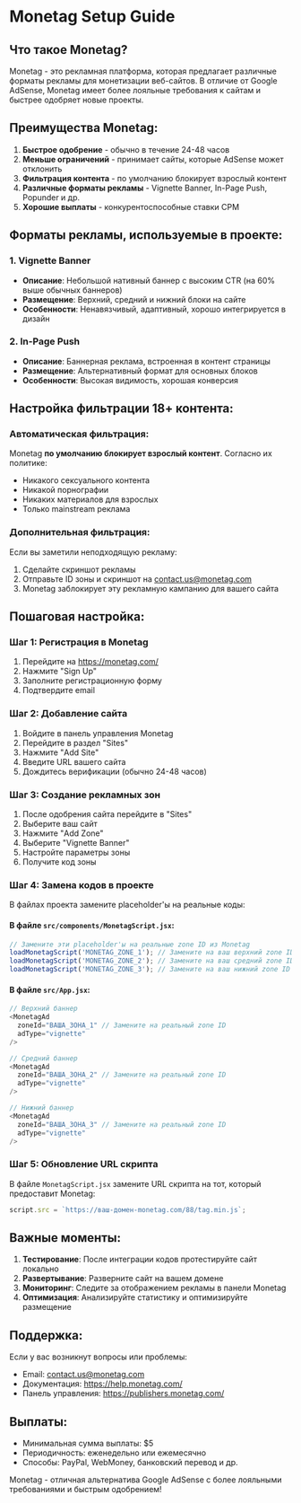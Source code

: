 # Monetag Setup Guide

## Что такое Monetag?

Monetag - это рекламная платформа, которая предлагает различные форматы рекламы для монетизации веб-сайтов. В отличие от Google AdSense, Monetag имеет более лояльные требования к сайтам и быстрее одобряет новые проекты.

## Преимущества Monetag:

1. **Быстрое одобрение** - обычно в течение 24-48 часов
2. **Меньше ограничений** - принимает сайты, которые AdSense может отклонить
3. **Фильтрация контента** - по умолчанию блокирует взрослый контент
4. **Различные форматы рекламы** - Vignette Banner, In-Page Push, Popunder и др.
5. **Хорошие выплаты** - конкурентоспособные ставки CPM

## Форматы рекламы, используемые в проекте:

### 1. Vignette Banner
- **Описание**: Небольшой нативный баннер с высоким CTR (на 60% выше обычных баннеров)
- **Размещение**: Верхний, средний и нижний блоки на сайте
- **Особенности**: Ненавязчивый, адаптивный, хорошо интегрируется в дизайн

### 2. In-Page Push
- **Описание**: Баннерная реклама, встроенная в контент страницы
- **Размещение**: Альтернативный формат для основных блоков
- **Особенности**: Высокая видимость, хорошая конверсия

## Настройка фильтрации 18+ контента:

### Автоматическая фильтрация:
Monetag **по умолчанию блокирует взрослый контент**. Согласно их политике:
- Никакого сексуального контента
- Никакой порнографии
- Никаких материалов для взрослых
- Только mainstream реклама

### Дополнительная фильтрация:
Если вы заметили неподходящую рекламу:
1. Сделайте скриншот рекламы
2. Отправьте ID зоны и скриншот на contact.us@monetag.com
3. Monetag заблокирует эту рекламную кампанию для вашего сайта

## Пошаговая настройка:

### Шаг 1: Регистрация в Monetag
1. Перейдите на https://monetag.com/
2. Нажмите "Sign Up"
3. Заполните регистрационную форму
4. Подтвердите email

### Шаг 2: Добавление сайта
1. Войдите в панель управления Monetag
2. Перейдите в раздел "Sites"
3. Нажмите "Add Site"
4. Введите URL вашего сайта
5. Дождитесь верификации (обычно 24-48 часов)

### Шаг 3: Создание рекламных зон
1. После одобрения сайта перейдите в "Sites"
2. Выберите ваш сайт
3. Нажмите "Add Zone"
4. Выберите "Vignette Banner"
5. Настройте параметры зоны
6. Получите код зоны

### Шаг 4: Замена кодов в проекте
В файлах проекта замените placeholder'ы на реальные коды:

#### В файле `src/components/MonetagScript.jsx`:
```javascript
// Замените эти placeholder'ы на реальные zone ID из Monetag
loadMonetagScript('MONETAG_ZONE_1'); // Замените на ваш верхний zone ID
loadMonetagScript('MONETAG_ZONE_2'); // Замените на ваш средний zone ID  
loadMonetagScript('MONETAG_ZONE_3'); // Замените на ваш нижний zone ID
```

#### В файле `src/App.jsx`:
```javascript
// Верхний баннер
<MonetagAd 
  zoneId="ВАША_ЗОНА_1" // Замените на реальный zone ID
  adType="vignette"
/>

// Средний баннер
<MonetagAd 
  zoneId="ВАША_ЗОНА_2" // Замените на реальный zone ID
  adType="vignette"
/>

// Нижний баннер
<MonetagAd 
  zoneId="ВАША_ЗОНА_3" // Замените на реальный zone ID
  adType="vignette"
/>
```

### Шаг 5: Обновление URL скрипта
В файле `MonetagScript.jsx` замените URL скрипта на тот, который предоставит Monetag:
```javascript
script.src = `https://ваш-домен-monetag.com/88/tag.min.js`;
```

## Важные моменты:

1. **Тестирование**: После интеграции кодов протестируйте сайт локально
2. **Развертывание**: Разверните сайт на вашем домене
3. **Мониторинг**: Следите за отображением рекламы в панели Monetag
4. **Оптимизация**: Анализируйте статистику и оптимизируйте размещение

## Поддержка:

Если у вас возникнут вопросы или проблемы:
- Email: contact.us@monetag.com
- Документация: https://help.monetag.com/
- Панель управления: https://publishers.monetag.com/

## Выплаты:

- Минимальная сумма выплаты: $5
- Периодичность: еженедельно или ежемесячно
- Способы: PayPal, WebMoney, банковский перевод и др.

Monetag - отличная альтернатива Google AdSense с более лояльными требованиями и быстрым одобрением!

